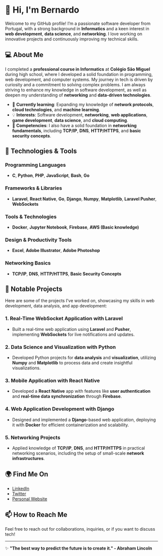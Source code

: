 # 👋 Hi, I'm Bernardo

Welcome to my GitHub profile! I’m a passionate software developer from Portugal, with a strong background in **Informatics** and a keen interest in **web development**, **data science**, and **networking**. I love working on innovative projects and continuously improving my technical skills.

## 💻 About Me

I completed a **professional course in Informatics** at **Colégio São Miguel** during high school, where I developed a solid foundation in programming, web development, and computer systems. My journey in tech is driven by curiosity and a commitment to solving complex problems. I am always striving to enhance my knowledge in software development, as well as deepen my understanding of **networking** and **data-driven technologies**.

- 🌱 **Currently learning**: Expanding my knowledge of **network protocols**, **cloud technologies**, and **machine learning**.
- 💡 **Interests**: Software development, **networking**, **web applications**, **game development**, **data science**, and **cloud computing**.
- 🔧 **Competencies**: I also have a solid foundation in **networking fundamentals**, including **TCP/IP**, **DNS**, **HTTP/HTTPS**, and **basic security concepts**.

## 🔧 Technologies & Tools

### **Programming Languages**
- **C**, **Python**, **PHP**, **JavaScript**, **Bash**, **Go**

### **Frameworks & Libraries**
- **Laravel**, **React Native**, **Go**, **Django**, **Numpy**, **Matplotlib**, **Laravel Pusher**, **WebSockets**

### **Tools & Technologies**
- **Docker**, **Jupyter Notebook**, **Firebase**, **AWS (Basic knowledge)**

### **Design & Productivity Tools**
- **Excel**, **Adobe Illustrator**, **Adobe Photoshop**

### **Networking Basics**
- **TCP/IP**, **DNS**, **HTTP/HTTPS**, **Basic Security Concepts**

## 🚀 Notable Projects

Here are some of the projects I've worked on, showcasing my skills in web development, data analysis, and app development:

### 1. **Real-Time WebSocket Application with Laravel**
- Built a real-time web application using **Laravel** and **Pusher**, implementing **WebSockets** for live notifications and updates.

### 2. **Data Science and Visualization with Python**
- Developed Python projects for **data analysis** and **visualization**, utilizing **Numpy** and **Matplotlib** to process data and create insightful visualizations.

### 3. **Mobile Application with React Native**
- Developed a **React Native** app with features like **user authentication** and **real-time data synchronization** through **Firebase**.

### 4. **Web Application Development with Django**
- Designed and implemented a **Django**-based web application, deploying it with **Docker** for efficient containerization and scalability.

### 5. **Networking Projects**
- Applied knowledge of **TCP/IP**, **DNS**, and **HTTP/HTTPS** in practical networking scenarios, including the setup of small-scale **network infrastructures**.

## 🌍 Find Me On

- [LinkedIn](https://www.linkedin.com/in/bernardo)
- [Twitter](https://twitter.com/bernardo)
- [Personal Website](https://yourwebsite.com)

## 📫 How to Reach Me

Feel free to reach out for collaborations, inquiries, or if you want to discuss tech!

---

✨ **"The best way to predict the future is to create it." - Abraham Lincoln**
